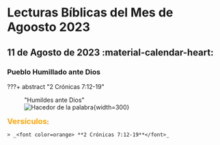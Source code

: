 # **Lecturas Bíblicas del Mes de Agoosto 2023**

##  11 de Agosto de 2023 :material-calendar-heart:
### Pueblo Humillado ante Dios

???+ abstract "2 Crónicas 7:12-19"
    <figure markdown><figcaption>"Humildes ante Dios"</figcaption>
    ![Hacedor de la palabra](../assets/){width=300} </figure>
    <font size=4, color=orange>**Versículos**</font>:

    > _<font color=orange> **2 Crónicas 7:12-19**</font>_ 